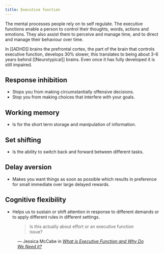 ```yaml
---
title: Executive function
---
```


The mental processes people rely on to self regulate. The executive functions enable a person to control their thoughts, words, actions and emotions. They also assist them to perceive and manage time, and to direct and manage their behaviour over time.

In [[ADHD]] brains the prefrontal cortex, the part of the brain that controls executive function, develops 30% slower, this translates to being about 3-6 years behind [[Neurotypical]] brains. Even once it has fully developed it is still impaired.

## Response inhibition

- Stops you from making circumstantially offensive decisions.
- Stop you from making choices that interfere with your goals.

## Working memory

- Is for the short term storage and manipulation of information.

## Set shifting

- Is the ability to switch back and forward between different tasks.

## Delay aversion

- Makes you want things as soon as possible which results in preference for small immediate over large delayed rewards.

## Cognitive flexibility

- Helps us to sustain or shift attention in response to different demands or to apply different rules in different settings.

<figure>
	<blockquote>
		Is this actually about effort or an executive function issue?
	</blockquote>
	<figcaption>
		— Jessica McCabe in <cite><a href="https://www.youtube.com/watch?v=H4YIHrEu-TU">What is Executive Function and Why Do We Need it?</a></cite>
	</figcaption>
</figure>